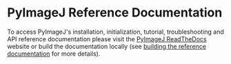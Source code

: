 # PyImageJ Reference Documentation

To access PyImageJ's installation, initialization, tutorial, troubleshooting and API reference documentation please visit the [PyImageJ ReadTheDocs](https://pyimagej.readthedocs.io/en/latest/index.html) website or build the documentation locally (see [building the reference documentation](https://pyimagej.readthedocs.io/en/latest/Development.html#building-the-reference-documentation) for more details).
